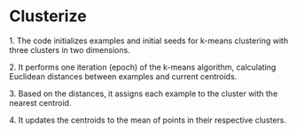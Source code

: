 # Clusterize

<p>1. The code initializes examples and initial seeds for k-means clustering with three clusters in two dimensions.</p>
<p>2. It performs one iteration (epoch) of the k-means algorithm, calculating Euclidean distances between examples and current centroids.</p>
<p>3. Based on the distances, it assigns each example to the cluster with the nearest centroid.</p>
<p>4. It updates the centroids to the mean of points in their respective clusters.</p>
<p></p>
